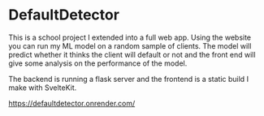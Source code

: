 # DefaultDetector

This is a school project I extended into a full web app. Using the website you can run my ML model on a random sample of clients. The model will predict whether it thinks the client will default or not and the front end will give some analysis on the performance of the model.

The backend is running a flask server and the frontend is a static build I make with SvelteKit.

https://defaultdetector.onrender.com/
